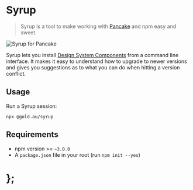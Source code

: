 Syrup
=====

> Syrup is a tool to make working with [Pancake](https://github.com/designsystemau/pancake) and npm easy and sweet.

![Syrup for Pancake](https://raw.githubusercontent.com/govau/pancake/master/packages/pancake-syrup/assets/syrup.gif)

Syrup lets you install [Design System Components](https://github.com/govau/design-system-components) from a command line interface. It makes it easy to understand how to upgrade to newer versions and gives you suggestions as to what you can do when hitting a version conflict.

## Usage

Run a Syrup session:

    npx @gold.au/syrup 


## Requirements

- npm version >= `~3.0.0`
- A `package.json` file in your root (run `npm init --yes`)


# };
